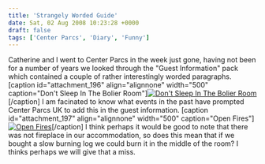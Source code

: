 ```yaml
---
title: 'Strangely Worded Guide'
date: Sat, 02 Aug 2008 10:23:28 +0000
draft: false
tags: ['Center Parcs', 'Diary', 'Funny']
---
```


Catherine and I went to Center Parcs in the week just gone, having not been for a number of years we looked through the "Guest Information" pack which contained a couple of rather interestingly worded paragraphs. \[caption id="attachment\_196" align="alignnone" width="500" caption="Don't Sleep In The Bolier Room"\][![Don't Sleep In The Bolier Room](/uploads/2008/08/dontsleepinboilerroom.jpg "CP08 Don't Sleep In The Bolier Room")](/uploads/2008/08/dontsleepinboilerroom.jpg)\[/caption\] I am facinated to know what events in the past have prompted Center Parcs UK to add this in the guest information. \[caption id="attachment\_197" align="alignnone" width="500" caption="Open Fires"\][![Open Fires](/uploads/2008/08/openfires.jpg "CP08 - Open Fires")](/uploads/2008/08/openfires.jpg)\[/caption\] I think perhaps it would be good to note that there was not fireplace in our accommodation, so does this mean that if we bought a slow burning log we could burn it in the middle of the room? I thinks perhaps we will give that a miss.